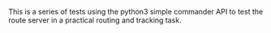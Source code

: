 This is a series of tests using the python3 simple commander API to test the route server in a practical routing and tracking task.
